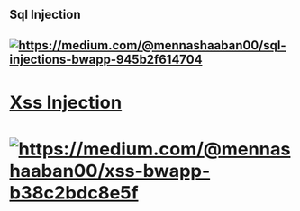
<h2>Sql Injection<h2>

<a target="_blank" href="https://github-readme-medium-recent-article.vercel.app/medium/@mennashaaban00/-1"><img src="https://github-readme-medium-recent-article.vercel.app/medium/@mennashaaban00/-1" alt="https://medium.com/@mennashaaban00/sql-injections-bwapp-945b2f614704"> 

<h2>Xss Injection<h2>
<a target="_blank" href="https://github-readme-medium-recent-article.vercel.app/medium/@mennashaaban00/-1"><img src="https://github-readme-medium-recent-article.vercel.app/medium/@mennashaaban00/-1" alt="https://medium.com/@mennashaaban00/xss-bwapp-b38c2bdc8e5f"> 


  
